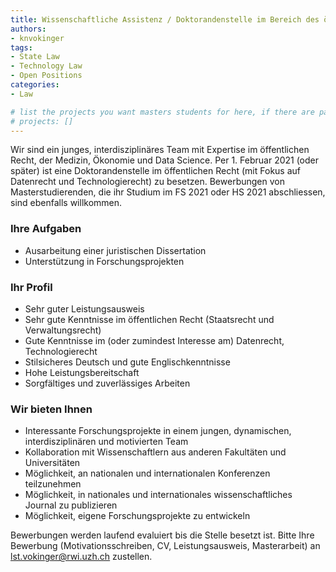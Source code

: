 ```yaml
---
title: Wissenschaftliche Assistenz / Doktorandenstelle im Bereich des öffentlichen Rechts (Schwerpunkt Staatsrecht, Datenrecht, Technologierecht) 50-100 %
authors:
- knvokinger
tags: 
- State Law
- Technology Law
- Open Positions
categories:
- Law

# list the projects you want masters students for here, if there are pages for them
# projects: []
---
```


Wir sind ein junges, interdisziplinäres Team mit Expertise im öffentlichen Recht, der Medizin, Ökonomie und Data Science. Per 1. Februar 2021 (oder später) ist eine Doktorandenstelle im öffentlichen Recht (mit Fokus auf Datenrecht und Technologierecht) zu besetzen. Bewerbungen von Masterstudierenden, die ihr Studium im FS 2021 oder HS 2021 abschliessen, sind ebenfalls willkommen.

### Ihre Aufgaben

- Ausarbeitung einer juristischen Dissertation
- Unterstützung in Forschungsprojekten

### Ihr Profil

- Sehr guter Leistungsausweis
- Sehr gute Kenntnisse im öffentlichen Recht (Staatsrecht und Verwaltungsrecht)
- Gute Kenntnisse im (oder zumindest Interesse am) Datenrecht, Technologierecht
- Stilsicheres Deutsch und gute Englischkenntnisse
- Hohe Leistungsbereitschaft
- Sorgfältiges und zuverlässiges Arbeiten

### Wir bieten Ihnen

- Interessante Forschungsprojekte in einem jungen, dynamischen, interdisziplinären und motivierten Team
- Kollaboration mit Wissenschaftlern aus anderen Fakultäten und Universitäten
- Möglichkeit, an nationalen und internationalen Konferenzen teilzunehmen
- Möglichkeit, in nationales und internationales wissenschaftliches Journal zu publizieren
- Möglichkeit, eigene Forschungsprojekte zu entwickeln



Bewerbungen werden laufend evaluiert bis die Stelle besetzt ist. Bitte Ihre Bewerbung (Motivationsschreiben, CV, Leistungsausweis, Masterarbeit) an lst.vokinger@rwi.uzh.ch zustellen.
